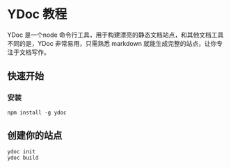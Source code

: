 # YDoc 教程
YDoc 是一个node 命令行工具，用于构建漂亮的静态文档站点，和其他文档工具不同的是，YDoc 非常易用，只需熟悉 markdown 就能生成完整的站点，让你专注于文档写作。

## 快速开始

### 安装
```
npm install -g ydoc
```

## 创建你的站点
```
ydoc init
ydoc build
```

